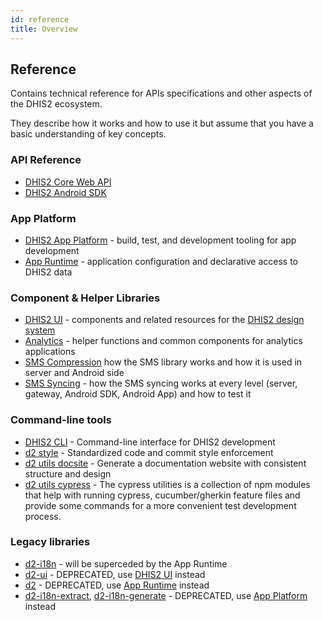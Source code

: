```yaml
---
id: reference
title: Overview
---
```


## Reference

Contains technical reference for APIs specifications and other aspects of the DHIS2 ecosystem.

They describe how it works and how to use it but assume that you have a basic understanding of key concepts.

### API Reference

- [DHIS2 Core Web API](https://docs.dhis2.org/en/develop/using-the-api/dhis-core-version-master/introduction.html)
- [DHIS2 Android SDK](https://docs.dhis2.org/2.34/en/dhis2_android_sdk_developer_guide/about-this-guide.html)

### App Platform

- [DHIS2 App Platform](https://platform.dhis2.nu/#/) - build, test, and development tooling for app development
- [App Runtime](https://runtime.dhis2.nu/#/) - application configuration and declarative access to DHIS2 data

### Component & Helper Libraries

- [DHIS2 UI](https://ui.dhis2.nu/#/) - components and related resources for the [DHIS2 design system](https://github.com/dhis2/design-system)
- [Analytics](https://github.com/dhis2/analytics) - helper functions and common components for analytics applications
- [SMS Compression](https://github.com/dhis2/dhis2-android-capture-app/blob/master/docs/src/commonmark/en/content/tech-guides/SMS-compression.md) how the SMS library works and how it is used in server and Android side
- [SMS Syncing](https://github.com/dhis2/dhis2-android-capture-app/blob/master/docs/src/commonmark/en/content/tech-guides/SMS-Sync.md) - how the SMS syncing works at every level (server, gateway, Android SDK, Android App) and how to test it

### Command-line tools

- [DHIS2 CLI](https://cli.dhis2.nu/#/) - Command-line interface for DHIS2 development
- [d2 style](https://cli-style.dhis2.nu/#/) - Standardized code and commit style enforcement
- [d2 utils docsite](https://cli-utils-docsite.dhis2.nu/#/) - Generate a documentation website with consistent structure and design
- [d2 utils cypress](https://cli-utils-cypress.dhis2.nu/#/) - The cypress utilities is a collection of npm modules that help with running cypress, cucumber/gherkin feature files and provide some commands for a more convenient test development process.

### Legacy libraries

- [d2-i18n](https://github.com/dhis2/d2-i18n) - will be superceded by the App Runtime
- [d2-ui](https://github.com/dhis2/d2-ui) - DEPRECATED, use [DHIS2 UI](https://ui.dhis2.nu/#/) instead
- [d2](https://github.com/dhis2/d2) - DEPRECATED, use [App Runtime](https://runtime.dhis2.nu/#/) instead
- [d2-i18n-extract](https://github.com/dhis2/d2-i18n-extract), [d2-i18n-generate](https://github.com/dhis2/d2-i18n-generate) - DEPRECATED, use [App Platform](https://platform.dhis2.nu/#/) instead
